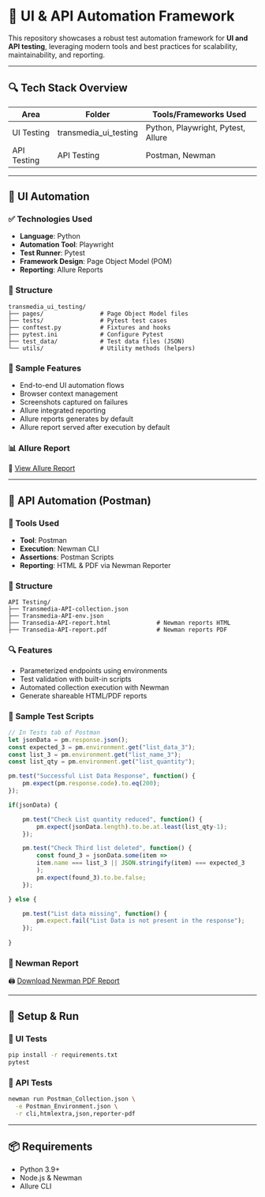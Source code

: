 # 🧪 UI & API Automation Framework

This repository showcases a robust test automation framework for **UI and API testing**, leveraging modern tools and best practices for scalability, maintainability, and reporting.

---

## 🔍 Tech Stack Overview

| Area           | Folder                      | Tools/Frameworks Used                      |
|----------------|-----------------------------|--------------------------------------------|
| UI Testing     | transmedia_ui_testing       | Python, Playwright, Pytest, Allure         |
| API Testing    | API Testing                 | Postman, Newman                            |

---

## 🚀 UI Automation

### ✅ Technologies Used
- **Language**: Python
- **Automation Tool**: Playwright
- **Test Runner**: Pytest
- **Framework Design**: Page Object Model (POM)
- **Reporting**: Allure Reports

### 📁 Structure
```
transmedia_ui_testing/
├── pages/                # Page Object Model files
├── tests/                # Pytest test cases
├── conftest.py           # Fixtures and hooks
├── pytest.ini            # Configure Pytest
├── test_data/            # Test data files (JSON)
└── utils/                # Utility methods (helpers)
```

### 📸 Sample Features
- End-to-end UI automation flows
- Browser context management
- Screenshots captured on failures
- Allure integrated reporting
- Allure reports generates by default
- Allure report served after execution by default

### 📊 Allure Report
📎 [View Allure Report](https://mahmud-i.github.io/transmedia-ui-assessment-allure-report/)

---

## 🔗 API Automation (Postman)

### 🧰 Tools Used
- **Tool**: Postman
- **Execution**: Newman CLI
- **Assertions**: Postman Scripts
- **Reporting**: HTML & PDF via Newman Reporter

### 📁 Structure
```
API Testing/
├── Transmedia-API-collection.json
├── Transmedia-API-env.json
├── Transedia-API-report.html             # Newman reports HTML
├── Transedia-API-report.pdf              # Newman reports PDF   
```

### 🔍 Features
- Parameterized endpoints using environments
- Test validation with built-in scripts
- Automated collection execution with Newman
- Generate shareable HTML/PDF reports

### 📝 Sample Test Scripts
```javascript
// In Tests tab of Postman
let jsonData = pm.response.json();
const expected_3 = pm.environment.get("list_data_3");
const list_3 = pm.environment.get("list_name_3");
const list_qty = pm.environment.get("list_quantity");

pm.test("Successful List Data Response", function() {
    pm.expect(pm.response.code).to.eq(200);
});

if(jsonData) {

    pm.test("Check List quantity reduced", function() {
        pm.expect(jsonData.length).to.be.at.least(list_qty-1);
    });

    pm.test("Check Third list deleted", function() {
        const found_3 = jsonData.some(item =>
        item.name === list_3 || JSON.stringify(item) === expected_3
        );
        pm.expect(found_3).to.be.false;
    });

} else {

    pm.test("List data missing", function() {
        pm.expect.fail("List Data is not present in the response");
    });
    
}
```

### 📎 Newman Report
🖨️ [Download Newman PDF Report](https://github.com/mahmud-i/transmedia-assessment/blob/main/API%20Testing/Transedia-API-report.pdf)

---

## 🧩 Setup & Run

### 🐍 UI Tests
```bash
pip install -r requirements.txt
pytest
```

### 🧪 API Tests
```bash
newman run Postman_Collection.json \
  -e Postman_Environment.json \
  -r cli,htmlextra,json,reporter-pdf
```

---

## 📦 Requirements
- Python 3.9+
- Node.js & Newman
- Allure CLI